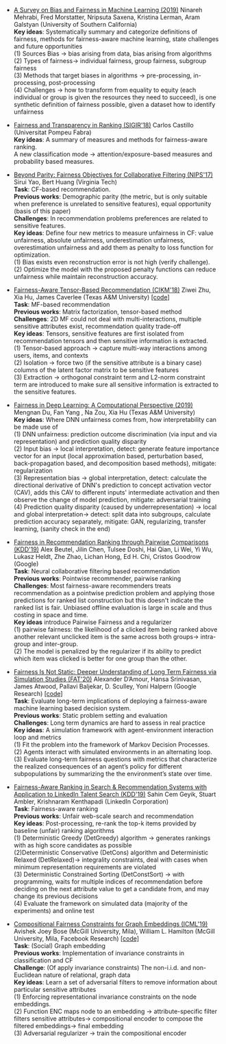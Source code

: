 - [A Survey on Bias and Fairness in Machine Learning (2019)](https://arxiv.org/pdf/1908.09635)  Ninareh Mehrabi, Fred Morstatter, Nripsuta Saxena, Kristina Lerman, Aram Galstyan (University of Southern California)  
  **Key ideas**: Systematically summary and categorize definitions of fairness, methods for fairness-aware machine learning, state challenges and future opportunities  
  (1) Sources Bias -> bias arising from data, bias arising from algorithms  
  (2) Types of fairness-> individual fairness, group fairness, subgroup fairness  
  (3) Methods that target biases in algorithms -> pre-processing, in-processing, post-processing  
  (4) Challenges -> how to transform from equality to equity (each individual or group is given the resources they need to succeed), is one synthetic definition of fairness possible, given a dataset how to identify unfairness  

- [Fairness and Transparency in Ranking (SIGIR'18)](https://dl.acm.org/ft_gateway.cfm?id=3308783&ftid=2036216&dwn=1&CFID=119489206&CFTOKEN=76711083f903224c-E779318B-BFED-B517-2464C9710362C053)	Carlos Castillo	(Universitat Pompeu Fabra)     
  **Key ideas**: A summary of measures and methods for fairness-aware ranking.  
  A new classification mode -> attention/exposure-based measures and probability based measures.  

- [Beyond Parity: Fairness Objectives for Collaborative Filtering (NIPS'17)](https://arxiv.org/pdf/1705.08804) Sirui Yao, Bert Huang (Virginia Tech)  
  **Task**: CF-based recommendation.  
  **Previous works**: Demographic parity (the metric, but is only suitable when preference is unrelated to sensitive features), equal opportunity (basis of this paper)  
  **Challenges**: In recommendation problems preferences are related to sensitive features.  
  **Key ideas**: Define four new metrics to measure unfairness in CF: value unfairness, absolute unfairness, underestimation unfairness, overestimation unfairness and add them as penalty to loss function for optimization.  
  (1) Bias exists even reconstruction error is not high (verify challenge).  
  (2) Optimize the model with the proposed penalty functions can reduce unfairness while maintain reconstruction accuracy.  

- [Fairness-Aware Tensor-Based Recommendation (CIKM'18)](http://faculty.cse.tamu.edu/caverlee/pubs/zhu2018fairness.pdf) Ziwei Zhu, Xia Hu, James Caverlee (Texas A&M University) [[code]](https://github.com/Zziwei/Fairness-Aware_Tensor-Based_Recommendation)  
  **Task**: MF-based recommendation  
  **Previous works**: Matrix factorization, tensor-based method   
  **Challenges**: 2D MF could not deal with multi-interactions, multiple sensitive attributes exist, recommendation quality trade-off  
  **Key ideas**: Tensors, sensitive features are first isolated from recommendation tensors and then sensitive information is extracted.    
  (1) Tensor-based approach -> capture multi-way interactions among users, items, and contexts  
  (2) Isolation -> force two (if the sensitive attribute is a binary case) columns of the latent factor matrix to be sensitive features  
  (3) Extraction -> orthogonal constraint term and L2-norm constraint term are introduced to make sure all sensitive information is extracted to the sensitive features.  

- [Fairness in Deep Learning: A Computational Perspective (2019)](https://arxiv.org/abs/1908.08843)  Mengnan Du, Fan Yang , Na Zou, Xia Hu (Texas A&M University)  
  **Key ideas**: Where DNN unfairness comes from, how interpretability can be made use of  
  (1) DNN unfairness: prediction outcome discrimination (via input and via representation) and prediction quality disparity  
  (2) Input bias -> local interpretation, detect: generate feature importance vector for an input (local approximation based, perturbation based, back-propagation based, and decomposition based methods), mitigate: regularization  
  (3) Representation bias ->  global interpretation, detect: calculate the directional derivative of DNN's prediction to concept activation vector (CAV), adds this CAV to different inputs' intermediate activation and then observe the change of model prediction, mitigate: adversarial training  
  (4) Prediction quality disparity (caused by underrepresentation) -> local and global interpretation-> detect: split data into subgroups, calculate prediction accuracy separately, mitigate: GAN, regularizing, transfer learning, (sanity check in the end) 

- [Fairness in Recommendation Ranking through Pairwise Comparisons (KDD'19)](https://doi.org/10.1145/3292500.3330745) Alex Beutel, Jilin Chen, Tulsee Doshi, Hai Qian, Li Wei, Yi Wu, Lukasz Heldt, Zhe Zhao, Lichan Hong, Ed H. Chi, Cristos Goodrow (Google)  
  **Task**: Neural collaborative filtering based recommendation   
  **Previous works**: Pointwise recommender, pairwise ranking  
  **Challenges**: Most fairness-aware recommenders treats recommendation as a pointwise prediction problem and applying those predictions for ranked list construction but this doesn't indicate the ranked list is fair. Unbiased offline evaluation is large in scale and thus costing in space and time.  
  **Key ideas** introduce Pairwise Fairness and a regularizer  
  (1) pairwise fairness: the likelihood of a clicked item being ranked above another relevant unclicked item is the same across both groups-> intra-group and inter-group.  
  (2) The model is penalized by the regularizer if its ability to predict which item was clicked is better for one group than the other.  
  
- [Fairness Is Not Static: Deeper Understanding of Long Term Fairness via Simulation Studies (FAT'20)](https://dl.acm.org/doi/pdf/10.1145/3351095.3372878?download=true) Alexander D’Amour, Hansa Srinivasan, James Atwood, Pallavi Baljekar, D. Sculley, Yoni Halpern (Google Research) [[code]](https://github.com/google/ml-fairness-gym/)  
  **Task**: Evaluate long-term implications of deploying a fairness-aware machine learning based decision system.  
  **Previous works**: Static problem setting and evaluation    
  **Challenges**: Long term dynamics are hard to assess in real practice  
  **Key ideas**: A simulation framework with agent-environment interaction loop and metrics  
  (1) Fit the problem into the framework of Markov Decision Processes.  
  (2) Agents interact with simulated environments in an alternating loop.  
  (3) Evaluate long-term fairness questions with metrics that characterize the realized consequences of an agent’s policy for different subpopulations by summarizing the the environment’s state over time.

-  [Fairness-Aware Ranking in Search & Recommendation Systems with Application to LinkedIn Talent Search (KDD'19)](https://arxiv.org/pdf/1905.01989) Sahin Cem Geyik, Stuart Ambler, Krishnaram Kenthapadi (LinkedIn Corporation)  
  **Task**: Fairness-aware ranking   
  **Previous works**: Unfair web-scale search and recommendation  
  **Key ideas**: Post-processing, re-rank the top-k items provided by baseline (unfair) ranking algorithms  
  (1) Deterministic Greedy (DetGreedy) algorithm -> generates rankings with as high score candidates as possible  
  (2)Deterministic Conservative (DetCons) algorithm and Deterministic Relaxed (DetRelaxed)-> integrality constraints, deal with cases when minimum representation requirements are violated   
  (3) Deterministic Constrained Sorting (DetConstSort) -> with programming, waits for multiple indices of recommendation before deciding on the next attribute value to get a candidate from, and may change its previous decisions  
  (4) Evaluate the framework on simulated data (majority of the experiments) and online test  
  
- [Compositional Fairness Constraints for Graph Embeddings (ICML'19)](https://arxiv.org/pdf/1905.10674.pdf) Avishek Joey Bose (McGill University, Mila), William L. Hamilton (McGill University, Mila, Facebook Research) [[code]](https://github.com/joeybose/Flexible-Fairness-Constraints)  
  **Task**: (Social) Graph embedding  
  **Previous works**: Implementation of invariance constraints in classification and CF  
  **Challenge**: (Of apply invariance constraints) The non-i.i.d. and non-Euclidean nature of relational, graph data  
  **Key ideas**: Learn a set of adversarial filters to remove information about particular sensitive attributes  
  (1) Enforcing representational invariance constraints on the node embeddings.  
  (2) Function ENC maps node to an embedding -> attribute-specific filter filters sensitive attributes-> compositional encoder to compose the filtered embeddings-> final embedding  
  (3) Adversarial regularizer -> train the compositional encoder
 
